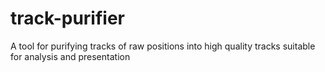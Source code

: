# track-purifier
A tool for purifying tracks of raw positions into high quality tracks suitable for analysis and presentation
